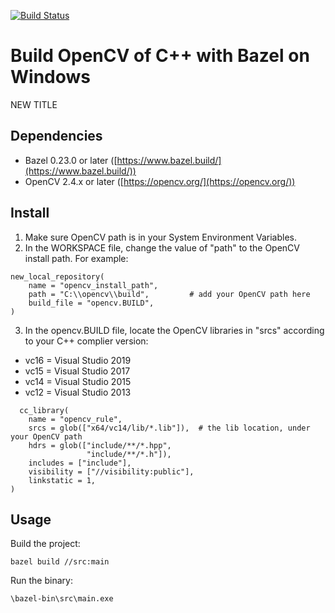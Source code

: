[![Build Status](https://img.shields.io/badge/build%20-passing-brightgreen.svg)](https://github.com/jcju/opencv_bazel_win)


# Build OpenCV of C++ with Bazel on Windows
NEW TITLE

## Dependencies

* Bazel 0.23.0 or later ([https://www.bazel.build/](https://www.bazel.build/))
* OpenCV 2.4.x or later ([https://opencv.org/](https://opencv.org/))

## Install

1. Make sure OpenCV path is in your System Environment Variables.
2. In the WORKSPACE file, change the value of "path" to the OpenCV install path. For example:
```
new_local_repository(
    name = "opencv_install_path",
    path = "C:\\opencv\\build",         # add your OpenCV path here
    build_file = "opencv.BUILD",
)
```
3. In the opencv.BUILD file, locate the OpenCV libraries in "srcs" according to your C++ complier version:
  * vc16 = Visual Studio 2019
  * vc15 = Visual Studio 2017
  * vc14 = Visual Studio 2015
  * vc12 = Visual Studio 2013
```  
  cc_library(
    name = "opencv_rule",
    srcs = glob(["x64/vc14/lib/*.lib"]),  # the lib location, under your OpenCV path
    hdrs = glob(["include/**/*.hpp",
                 "include/**/*.h"]),
    includes = ["include"],
    visibility = ["//visibility:public"], 
    linkstatic = 1,
)
```
## Usage
Build the project:
```
bazel build //src:main
```

Run the binary: 
```
\bazel-bin\src\main.exe
```
